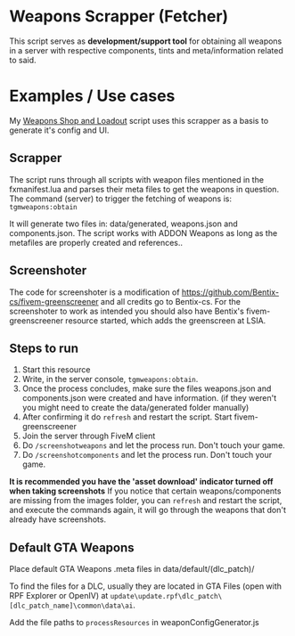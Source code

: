# Weapons Scrapper (Fetcher)

This script serves as **development/support tool** for obtaining all weapons in a server with respective components, tints and meta/information related to said.

# Examples / Use cases
My [Weapons Shop and Loadout](https://forum.cfx.re/t/realistic-weapons-shop-loadout-weapon-on-back-standalone/5327516) script uses this scrapper as a basis to generate it's config and UI.

## Scrapper
The script runs through all scripts with weapon files mentioned in the fxmanifest.lua and parses their meta files to get the  weapons in question. 
The command (server) to trigger the fetching of weapons is: ``tgmweapons:obtain``

It will generate two files in: data/generated, weapons.json and components.json.
The script works with ADDON Weapons as long as the metafiles are properly created and references..

## Screenshoter

The code for screenshoter is a modification of https://github.com/Bentix-cs/fivem-greenscreener and all credits go to Bentix-cs. 
For the screenshoter to work as intended you should also have Bentix's fivem-greenscreener resource started, which adds the greenscreen at LSIA.


## Steps to run

1) Start this resource
2) Write, in the server console, ``tgmweapons:obtain``.
3) Once the process concludes, make sure the files weapons.json and components.json were created and have information. (if they weren't you might need to create the data/generated folder manually)
4) After confirming it do ``refresh`` and restart the script. Start fivem-greenscreener
5) Join the server through FiveM client
6) Do ``/screenshotweapons`` and let the process run. Don't touch your game.
7) Do ``/screenshotcomponents`` and let the process run. Don't touch your game.

**It is recommended you have the 'asset download' indicator turned off when taking screenshots**
If you notice that certain weapons/components are missing from the images folder, you can ``refresh`` and restart the script, and execute the commands again, it will go through the weapons that don't already have screenshots.

## Default GTA Weapons

Place default GTA Weapons .meta files in data/default/(dlc_patch)/

To find the files for a DLC, usually they are located in GTA Files (open with RPF Explorer or OpenIV) at ``update\update.rpf\dlc_patch\[dlc_patch_name]\common\data\ai``.

Add the file paths to ``processResources`` in weaponConfigGenerator.js 
